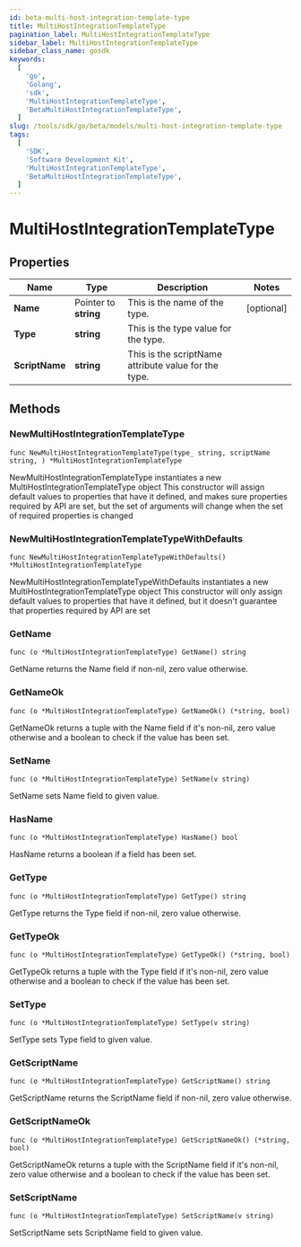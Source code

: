 ```yaml
---
id: beta-multi-host-integration-template-type
title: MultiHostIntegrationTemplateType
pagination_label: MultiHostIntegrationTemplateType
sidebar_label: MultiHostIntegrationTemplateType
sidebar_class_name: gosdk
keywords:
  [
    'go',
    'Golang',
    'sdk',
    'MultiHostIntegrationTemplateType',
    'BetaMultiHostIntegrationTemplateType',
  ]
slug: /tools/sdk/go/beta/models/multi-host-integration-template-type
tags:
  [
    'SDK',
    'Software Development Kit',
    'MultiHostIntegrationTemplateType',
    'BetaMultiHostIntegrationTemplateType',
  ]
---
```


# MultiHostIntegrationTemplateType

## Properties

| Name | Type | Description | Notes |
| --- | --- | --- | --- |
| **Name** | Pointer to **string** | This is the name of the type. | [optional] |
| **Type** | **string** | This is the type value for the type. |
| **ScriptName** | **string** | This is the scriptName attribute value for the type. |

## Methods

### NewMultiHostIntegrationTemplateType

`func NewMultiHostIntegrationTemplateType(type_ string, scriptName string, ) *MultiHostIntegrationTemplateType`

NewMultiHostIntegrationTemplateType instantiates a new MultiHostIntegrationTemplateType object This constructor will assign default values to properties that have it defined, and makes sure properties required by API are set, but the set of arguments will change when the set of required properties is changed

### NewMultiHostIntegrationTemplateTypeWithDefaults

`func NewMultiHostIntegrationTemplateTypeWithDefaults() *MultiHostIntegrationTemplateType`

NewMultiHostIntegrationTemplateTypeWithDefaults instantiates a new MultiHostIntegrationTemplateType object This constructor will only assign default values to properties that have it defined, but it doesn't guarantee that properties required by API are set

### GetName

`func (o *MultiHostIntegrationTemplateType) GetName() string`

GetName returns the Name field if non-nil, zero value otherwise.

### GetNameOk

`func (o *MultiHostIntegrationTemplateType) GetNameOk() (*string, bool)`

GetNameOk returns a tuple with the Name field if it's non-nil, zero value otherwise and a boolean to check if the value has been set.

### SetName

`func (o *MultiHostIntegrationTemplateType) SetName(v string)`

SetName sets Name field to given value.

### HasName

`func (o *MultiHostIntegrationTemplateType) HasName() bool`

HasName returns a boolean if a field has been set.

### GetType

`func (o *MultiHostIntegrationTemplateType) GetType() string`

GetType returns the Type field if non-nil, zero value otherwise.

### GetTypeOk

`func (o *MultiHostIntegrationTemplateType) GetTypeOk() (*string, bool)`

GetTypeOk returns a tuple with the Type field if it's non-nil, zero value otherwise and a boolean to check if the value has been set.

### SetType

`func (o *MultiHostIntegrationTemplateType) SetType(v string)`

SetType sets Type field to given value.

### GetScriptName

`func (o *MultiHostIntegrationTemplateType) GetScriptName() string`

GetScriptName returns the ScriptName field if non-nil, zero value otherwise.

### GetScriptNameOk

`func (o *MultiHostIntegrationTemplateType) GetScriptNameOk() (*string, bool)`

GetScriptNameOk returns a tuple with the ScriptName field if it's non-nil, zero value otherwise and a boolean to check if the value has been set.

### SetScriptName

`func (o *MultiHostIntegrationTemplateType) SetScriptName(v string)`

SetScriptName sets ScriptName field to given value.
